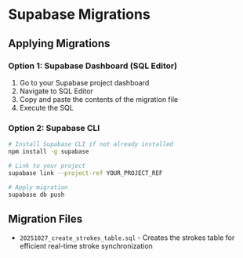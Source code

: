 # Supabase Migrations

## Applying Migrations

### Option 1: Supabase Dashboard (SQL Editor)
1. Go to your Supabase project dashboard
2. Navigate to SQL Editor
3. Copy and paste the contents of the migration file
4. Execute the SQL

### Option 2: Supabase CLI
```bash
# Install Supabase CLI if not already installed
npm install -g supabase

# Link to your project
supabase link --project-ref YOUR_PROJECT_REF

# Apply migration
supabase db push
```

## Migration Files

- `20251027_create_strokes_table.sql` - Creates the strokes table for efficient real-time stroke synchronization
